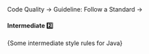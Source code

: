 <link rel="stylesheet" href="{{baseUrl}}/css/textbook.css">

<div class="website-content">

<div id="path">Code Quality &rarr; Guideline: Follow a Standard &rarr;</div>

<div id="title">

#### Intermediate :two:

</div>

<div id="body">

{Some intermediate style rules for Java}

</div>

<div id="extras">

<include src="exercises.md" />

<div>

</div>
